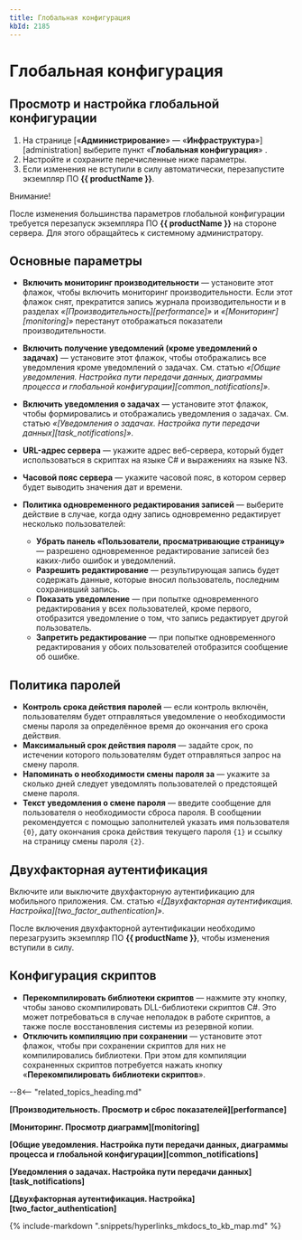 ```yaml
---
title: Глобальная конфигурация
kbId: 2185
---
```


# Глобальная конфигурация

## Просмотр и настройка глобальной конфигурации

1. На странице [«**Администрирование**» — «**Инфраструктура**»][administration] выберите пункт «**Глобальная конфигурация**» *‌*.
2. Настройте и сохраните перечисленные ниже параметры.
3. Если изменения не вступили в силу автоматически, перезапустите экземпляр ПО **{{ productName }}**.

Внимание!

После изменения большинства параметров глобальной конфигурации требуется перезапуск экземпляра ПО **{{ productName }}** на стороне сервера. Для этого обращайтесь к системному администратору.

## Основные параметры

- **Включить мониторинг производительности** — установите этот флажок, чтобы включить мониторинг производительности. Если этот флажок снят, прекратится запись журнала производительности и в разделах *«[Производительность][performance]»* и *«[Мониторинг][monitoring]»* перестанут отображаться показатели производительности.
- **Включить получение уведомлений (кроме уведомлений о задачах)** — установите этот флажок, чтобы отображались все уведомления кроме уведомлений о задачах. См. статью *«[Общие уведомления. Настройка пути передачи данных, диаграммы процесса и глобальной конфигурации][common_notifications]»*.
- **Включить уведомления о задачах** — установите этот флажок, чтобы формировались и отображались уведомления о задачах. См. статью *«[Уведомления о задачах. Настройка пути передачи данных][task_notifications]»*.
- **URL-адрес сервера** — укажите адрес веб-сервера, который будет использоваться в скриптах на языке C# и выражениях на языке N3.
- **Часовой пояс сервера** — укажите часовой пояс, в котором сервер будет выводить значения дат и времени.
- **Политика одновременного редактирования записей** — выберите действие в случае, когда одну запись одновременно редактирует несколько пользователей:  

    - **Убрать панель «Пользователи, просматривающие страницу»** — разрешено одновременное редактирование записей без каких-либо ошибок и уведомлений.
    - **Разрешить редактирование** — результирующая запись будет содержать данные, которые вносил пользователь, последним сохранивший запись.
    - **Показать уведомление** — при попытке одновременного редактирования у всех пользователей, кроме первого, отобразится уведомление о том, что запись редактирует другой пользователь.
    - **Запретить редактирование** — при попытке одновременного редактирования у обоих пользователей отобразится сообщение об ошибке.

## Политика паролей

- **Контроль срока действия паролей** — если контроль включён, пользователям будет отправляться уведомление о необходимости смены пароля за определённое время до окончания его срока действия.
- **Максимальный срок действия пароля** — задайте срок, по истечении которого пользователям будет отправляться запрос на смену пароля.
- **Напоминать о необходимости смены пароля за** — укажите за сколько дней следует уведомлять пользователей о предстоящей смене пароля.
- **Текст уведомления о смене пароля** — введите сообщение для пользователя о необходимости сброса пароля. В сообщении рекомендуется с помощью заполнителей указать имя пользователя `{0}`, дату окончания срока действия текущего пароля `{1}` и ссылку на страницу смены пароля `{2}`.

## Двухфакторная аутентификация

Включите или выключите двухфакторную аутентификацию для мобильного приложения. См. статью *«[Двухфакторная аутентификация. Настройка][two_factor_authentication]»*.

После включения двухфакторной аутентификации необходимо перезагрузить экземпляр ПО **{{ productName }}**, чтобы изменения вступили в силу.

## Конфигурация скриптов

- **Перекомпилировать библиотеки скриптов** — нажмите эту кнопку, чтобы заново скомпилировать DLL-библиотеки скриптов C#. Это может потребоваться в случае неполадок в работе скриптов, а также после восстановления системы из резервной копии.
- **Отключить компиляцию при сохранении** — установите этот флажок, чтобы при сохранении скриптов для них не компилировались библиотеки. При этом для компиляции сохраненных скриптов потребуется нажать кнопку «**Перекомпилировать библиотеки скриптов**».

--8<-- "related_topics_heading.md"

**[Производительность. Просмотр и сброс показателей][performance]**

**[Мониторинг. Просмотр диаграмм][monitoring]**

**[Общие уведомления. Настройка пути передачи данных, диаграммы процесса и глобальной конфигурации][common_notifications]**

**[Уведомления о задачах. Настройка пути передачи данных][task_notifications]**

**[Двухфакторная аутентификация. Настройка][two_factor_authentication]**



{% include-markdown ".snippets/hyperlinks_mkdocs_to_kb_map.md" %}
